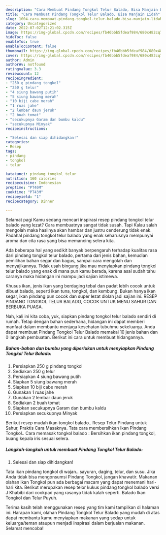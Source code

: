 ```yaml
---
description: "Cara Membuat Pindang Tongkol Telur Balado, Bisa Manjain Lidah"
title: "Cara Membuat Pindang Tongkol Telur Balado, Bisa Manjain Lidah"
slug: 1004-cara-membuat-pindang-tongkol-telur-balado-bisa-manjain-lidah
category: Uncategorized
date: 2022-07-02T12:21:02.315Z
image: https://img-global.cpcdn.com/recipes/fb46bbb5fdeaf984/680x482cq70/pindang-tongkol-telur-balado-foto-resep-utama.jpg
hideToc: false
enableToc: true
enableTocContent: false
thumbnail: https://img-global.cpcdn.com/recipes/fb46bbb5fdeaf984/680x482cq70/pindang-tongkol-telur-balado-foto-resep-utama.jpg
cover: https://img-global.cpcdn.com/recipes/fb46bbb5fdeaf984/680x482cq70/pindang-tongkol-telur-balado-foto-resep-utama.jpg
author: Admin
authorAv: notfound
ratingvalue: 3.3
reviewcount: 12
recipeingredient:
- "250 g pindang tongkol"
- "250 g telur"
- "4 siung bawang putih"
- "5 siung bawang merah"
- "10 biji cabe merah"
- "1 ruas jahe"
- "2 lembar daun jeruk"
- "2 buah tomat"
- "secukupnya Garam dan bumbu kaldu"
- "secukupnya Minyak"
recipeinstructions:

- "Selesai dan siap dihidangkan!"
categories:
- Resep
tags:
- pindang
- tongkol
- telur

katakunci: pindang tongkol telur 
nutrition: 160 calories
recipecuisine: Indonesian
preptime: "PT40M"
cooktime: "PT43M"
recipeyield: "1"
recipecategory: Dinner

---
```



Selamat pagi Kamu sedang mencari inspirasi resep pindang tongkol telur balado yang lezat? Cara membuatnya sangat tidak susah. Tapi Kalau salah mengolah maka hasilnya akan hambar dan justru cenderung tidak enak. Padahal pindang tongkol telur balado yang enak seharusnya mempunyai aroma dan cita rasa yang bisa memancing selera kita.


Ada beberapa hal yang sedikit banyak berpengaruh terhadap kualitas rasa dari pindang tongkol telur balado, pertama dari jenis bahan, kemudian pemilihan bahan segar dan bagus, sampai cara mengolah dan menyajikannya. Tidak usah bingung jika mau menyiapkan pindang tongkol telur balado yang enak di mana pun kamu berada, karena asal sudah tahu caranya maka hidangan ini mampu jadi sajian istimewa.

Khusus ikan, jenis ikan yang berdaging tebal dan padat lebih cocok untuk dibuat balado, seperti ikan tuna, tongkol, dan kembung. Bukan hanya ikan segar, ikan pindang pun cocok dan super lezat diolah jadi sajian ini. RESEP PINDANG TONGKOL TELUR BALADO, COCOK UNTUK MENU SAHUR DAN BERBUKA PUASA.


Nah, kali ini kita coba, yuk, siapkan pindang tongkol telur balado sendiri di rumah. Tetap dengan bahan sederhana, hidangan ini dapat memberi manfaat dalam membantu menjaga kesehatan tubuhmu sekeluarga. Anda dapat membuat Pindang Tongkol Telur Balado memakai 10 jenis bahan dan 0 langkah pembuatan. Berikut ini cara untuk membuat hidangannya.

<!--inarticleads1-->

##### Bahan-bahan dan bumbu yang diperlukan untuk menyiapkan Pindang Tongkol Telur Balado:

1. Persiapkan 250 g pindang tongkol
1. Sediakan 250 g telur
1. Persiapkan 4 siung bawang putih
1. Siapkan 5 siung bawang merah
1. Siapkan 10 biji cabe merah
1. Gunakan 1 ruas jahe
1. Gunakan 2 lembar daun jeruk
1. Sediakan 2 buah tomat
1. Siapkan secukupnya Garam dan bumbu kaldu
1. Persiapkan secukupnya Minyak


Berikut resep mudah ikan tongkol balado.. Resep Telur Pindang untuk Sahur, Praktis Cara Masaknya. Tata cara membersihkan Ikan Pindang Tongkol.. Cara memasak tongkol balado : Bersihkan ikan pindang tongkol, buang kepala iris sesuai selera. 

<!--inarticleads2-->

##### Langkah-langkah untuk membuat Pindang Tongkol Telur Balado:


1. Selesai dan siap dihidangkan!

Tata ikan pindang tongkol di wajan.. sayuran, daging, telur, dan susu. Jika Anda tidak bisa mengonsumsi Pindang Tongkol, jangan khawatir. Makanan olahan ikan Tongkol pun ada berbagai macam yang dapat menemani hari-hari kita. Berikut merupakan resep telor kukus pindang tongkol balado versi J Khabibi dari cookpad yang rasanya tidak kalah seperti. Balado Ikan Tongkol dan Telur Puyuh. 

Terima kasih telah menggunakan resep yang tim kami tampilkan di halaman ini. Harapan kami, olahan Pindang Tongkol Telur Balado yang mudah di atas dapat membantu kamu menyiapkan makanan yang sedap untuk keluarga/teman ataupun menjadi inspirasi dalam berjualan makanan. Selamat mencoba!
